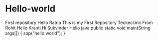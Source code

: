 # Hello-world
First repository
Hello Ratna This is my First Repository
Teckecl.inc
From Rohit
Hello Kranti
Hi Sukvinder 
Hello java
public static void main(String args[])
{
sop("hello world");
}
